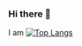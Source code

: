 ### Hi there 👋
I am 
[![Top Langs](https://github-readme-stats.vercel.app/api/top-langs/?username=Gladiu&theme=chartreuse-dark&show_icons=true)](https://github.com/Gladiu/github-readme-stats)
<!--
**Gladiu/Gladiu** is a ✨ _special_ ✨ repository because its `README.md` (this file) appears on your GitHub profile.

Here are some ideas to get you started:

- 🔭 I’m currently working on ...
- 🌱 I’m currently learning ...
- 👯 I’m looking to collaborate on ...
- 🤔 I’m looking for help with ...
- 💬 Ask me about ...
- 📫 How to reach me: ...
- 😄 Pronouns: ...
- ⚡ Fun fact: ...
-->
